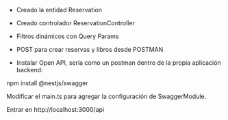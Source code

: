 
* Creado la entidad Reservation

* Creado controlador ReservationController

* Filtros dinámicos con Query Params

* POST para crear reservas y libros desde POSTMAN

* Instalar Open API, sería como un postman dentro de la propia aplicación backend:

npm install @nestjs/swagger

Modificar el main.ts para agregar la configuración de SwaggerModule.

Entrar en http://localhost:3000/api